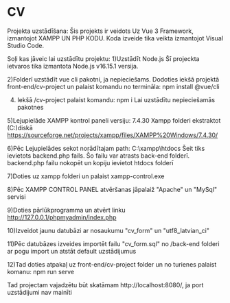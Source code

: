 # CV
Projekta uzstādīšana:
Šis projekts ir veidots Uz Vue 3 Framework, izmantojot XAMPP UN PHP KODU.
Koda izveide tika veikta izmantojot Visual Studio Code.

Soļi kas jāveic lai uzstādītu projektu:
1)Uzstādīt Node.js
Šī projeckta ietvaros tika izmantota Node.js v16.15.1 versija.

2)Folderī uzstādīt vue cli pakotni, ja nepieciešams.
Dodoties iekšā projektā front-end/cv-project un palaist komandu no termināla:
npm install @vue/cli

4) Iekšā /cv-project palaist komandu: npm i
Lai uzstādītu nepieciešamās pakotnes

5)Lejupielāde XAMPP kontrol paneli versiju: 7.4.30
Xampp folderi ekstraktot (C:)diskā
https://sourceforge.net/projects/xampp/files/XAMPP%20Windows/7.4.30/

6)Pēc Lejupielādes sekot norādītajam path: C:\xampp\htdocs
Šeit tiks ievietots backend.php fails.
Šo failu var atrasts back-end folderī.
backend.php failu nokopēt un kopiju ievietot htdocs folderī

7)Doties uz xampp folderi un palaist xampp-control.exe

8)Pēc XAMPP CONTROL PANEL atvēršanas jāpalaiž "Apache" un "MySql" servisi

9)Doties pārlūkprogramma un atvērt linku http://127.0.0.1/phpmyadmin/index.php

10)Izveidot jaunu datubāzi ar nosaukumu "cv_form" un "utf8_latvian_ci"

11)Pēc datubāzes izveides importēt failu "cv_form.sql" no /back-end folderi ar pogu import un atstāt default uzstādijumus

12)Tad doties atpakaļ uz front-end/cv-project folder un no turienes palaist komanu: npm run serve

Tad projectam vajadzētu būt skatāmam http://localhost:8080/, ja port uzstādijumi nav mainīti